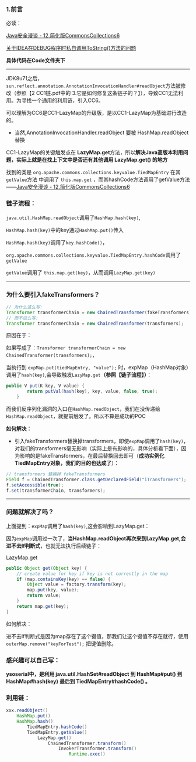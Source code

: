 ### 1.前言

必读：

[Java安全漫谈 - 12.简化版CommonsCollections6](https://t.zsxq.com/A2j2beE)

[关于IDEA在DEBUG程序时私自调用ToString()方法的问题](https://blog.csdn.net/weixin_45126177/article/details/125380641)

**具体代码在Code文件夹下**

---

JDK8u71之后， `sun.reflect.annotation.AnnotationInvocationHandler#readObject`方法被修改（参照【2 CC1链.pdf中的 3.它是如何修复这条链子的？】），导致CC1无法利用。为寻找一个通用的利用链，引入CC6。

可以理解为CC6是CC1-LazyMap的升级版，是以CC1-LazyMap为基础进行改造的。

- 当然,AnnotationInvocationHandler.readObject 要被 HashMap.readObject替换

CC1-LazyMap的关键触发点在 **LazyMap.get**方法，所以**解决Java⾼版本利⽤问题，实际上就是在找上下文中是否还有其他调用 LazyMap.get() 的地方**

找到的类是 `org.apache.commons.collections.keyvalue.TiedMapEntry` 在其`getValue`⽅法
中调⽤了 `this.map.get` ，⽽其hashCode⽅法调⽤了getValue⽅法	——[Java安全漫谈 - 12.简化版CommonsCollections6](https://t.zsxq.com/A2j2beE)

### 链子流程：

`java.util.HashMap.readObject`调用了`HashMap.hash(key)`,

`HashMap.hash(key)`中的key通过`HashMap.put()`传入

`HashMap.hash(key)`调用了`key.hashCode()`，

`org.apache.commons.collections.keyvalue.TiedMapEntry.hashCode`调用了`getValue`

`getValue`调⽤了 `this.map.get(key)`，从而调用`LazyMap.get(key)`

---

### 为什么要引入fakeTransformers？

```java
// 为什么这么写:
Transformer transformerChain = new ChainedTransformer(fakeTransformers);
// 而不这么写:
Transformer transformerChain = new ChainedTransformer(transformers);
```

原因在于：

如果写成了：`Transformer transformerChain = new ChainedTransformer(transformers);`，

当执行到 `expMap.put(tiedMapEntry, "value");` 时，expMap（HashMap对象）调用了`hash(key)`,会导致触发`LazyMap.get`**（参照【链子流程】）**：

```java
public V put(K key, V value) {
        return putVal(hash(key), key, value, false, true);
    }
```

而我们反序列化漏洞的入口在`HashMap.readObject`，我们在没传递给`HashMap.readObject`，就提前触发了。所以不算是成功的POC

**如何解决：**

- 引入fakeTransformers替换掉transformers，即使`expMap`调用了`hash(key)`，对我们的transformers毫无影响（实际上是有影响的，具体分析看下面），因为影响的是fakeTransformers，在最后替换回去即可（**成功实例化TiedMapEntry对象，我们的目的也达成了**）：

```java
// transformers 替换掉 fakeTransformers
Field f = ChainedTransformer.class.getDeclaredField("iTransformers");
f.setAccessible(true);
f.set(transformerChain, transformers);
```

---

### 问题就解决了吗？

上面提到：`expMap`调用了`hash(key)`,这会影响到LazyMap.get：

因为`expMap`调用过一次了，**当HashMap.readObject再次来到LazyMap.get,会进不去If判断式**，也就无法执行后续链子：

LazyMap.get

```java
public Object get(Object key) {
    // create value for key if key is not currently in the map
    if (map.containsKey(key) == false) {
        Object value = factory.transform(key);
        map.put(key, value);
        return value;
    }
    return map.get(key);
}
```

如何解决：

进不去If判断式是因为map存在了这个键值，那我们让这个键值不存在就行，使用`outerMap.remove("keyForTest");` 把键值删除。



### 感兴趣可以自己写：

**ysoserial中，是利用 java.util.HashSet#readObject 到 HashMap#put() 到 HashMap#hash(key)**
**最后到 TiedMapEntry#hashCode() 。**



### 利用链：

```java
xxx.readObject()
    HashMap.put()
    HashMap.hash()
        TiedMapEntry.hashCode()
        TiedMapEntry.getValue()
            LazyMap.get()
                ChainedTransformer.transform()
                    InvokerTransformer.transform()
                        Runtime.exec()
```
